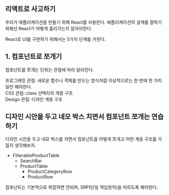 ## 리액트로 사고하기

우리가 애플리케이션을 만들기 위해 React를 사용한다. 애플리케이션의 설계를 잘하기 위해선 React가 어떻게 흘러가는지 알아야한다.

React로 UI를 구현하기 위해서는 5가지 단계를 거친다.

## 1. 컴포넌트로 쪼개기
컴포넌트를 쪼개는 단위는 관점에 따라 달라진다.

프로그래밍 관점: 새로운 함수나 객체를 만드는 방식처럼 이상적으로는 한 번에 한 가지 일만 해야한다. <br/>
CSS 관점: class 선택자의 계층 구조 <br/>
Design 관점: 디자인 계층 구조

## 디자인 시안을 두고 네모 박스 치면서 컴포넌트 쪼개는 연습하기

디자인 시안을 두고 네모 박스를 치면서 컴포넌트를 어떻게 쪼개고 어떤 계층 구조를 가질지 생각해보자.

- FilterableProductTable
    - SearchBar
    - ProductTable
        - ProductCategoryRow
        - ProductRow

컴포넌트는 기본적으로 복잡하면 안되며, SRP(단일 책임원칙)을 따르도록 해야한다.
